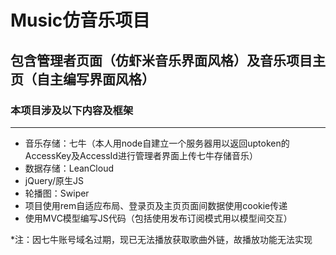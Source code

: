 # Music仿音乐项目
## 包含管理者页面（仿虾米音乐界面风格）及音乐项目主页（自主编写界面风格）
### 本项目涉及以下内容及框架
---------------------------------------------------------------------------------------------------------
* 音乐存储：七牛（本人用node自建立一个服务器用以返回uptoken的AccessKey及AccessId进行管理者界面上传七牛存储音乐）
* 数据存储：LeanCloud
* jQuery/原生JS
* 轮播图：Swiper
* 项目使用rem自适应布局、登录页及主页页面间数据使用cookie传递
* 使用MVC模型编写JS代码（包括使用发布订阅模式用以模型间交互）

*注：因七牛账号域名过期，现已无法播放获取歌曲外链，故播放功能无法实现
